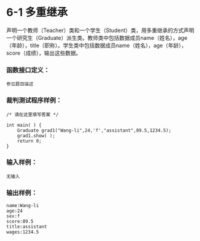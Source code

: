 # 6-1 多重继承
声明一个教师（Teacher）类和一个学生（Student）类，用多重继承的方式声明一个研究生（Graduate）派生类。教师类中包括数据成员name（姓名），age（年龄），title（职称）。学生类中包括数据成员name（姓名），age（年龄），score（成绩），输出这些数据。

### 函数接口定义：

    
    
    参见题目描述
    

### 裁判测试程序样例：

    
    
    /* 请在这里填写答案 */
    
    int main( ) {
    	Graduate grad1("Wang-li",24,'f',"assistant",89.5,1234.5);
    	grad1.show( );
    	return 0;
    }
    

### 输入样例：

    
    
    无输入
    

### 输出样例：

    
    
    name:Wang-li
    age:24
    sex:f
    score:89.5
    title:assistant
    wages:1234.5
    

